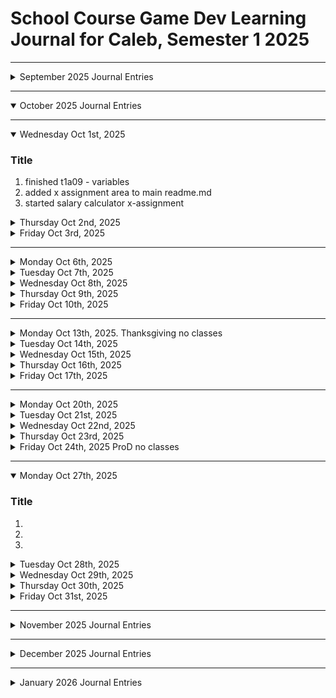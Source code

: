 # School Course Game Dev Learning Journal for Caleb, Semester 1 2025

---

<details ><summary>September 2025 Journal Entries</summary>

---


---      

<details ><summary>Monday Sept 8th, 2025</summary>

### Title
1.
1.
1.

</details>

<details ><summary>Tuesday Sept 9th, 2025</summary>

### Title
1.
1.
1.

</details>

<details><summary>Wed Sept 10th, 2025</summary>

### Title
1.
1.
1.

</details>

<details><summary>Thursday Sept 11th, 2025</summary>

### Title
1.
1.
1.

</details>

<details><summary>Friday Sept 12th, 2025</summary>

### Title
1.
1.
1.

</details>

---     

<details><summary>Monday Sept 15th, 2025</summary>

### Title
1. worked on [Journal.md](https://github.com/Kymiira/game-dev-caleb-2025/blob/main/markdownfiles/journal.md)
1. added [Journal.md](https://github.com/Kymiira/game-dev-caleb-2025/blob/main/markdownfiles/journal.md) to [Index.html](https://kymiira.github.io/game-dev-caleb-2025/public/index.html)
1. created [html tag guide.md](https://github.com/Kymiira/game-dev-caleb-2025/blob/main/markdownfiles/html%20tag%20guide.md)

</details>

<details><summary>Tuesday Sept 16th, 2025</summary>

### Title
1. VIDEOFLAC EASY TEST
1. STARTED WORKING ON T1a03 (Tables and Lists)
1. FINISHED WORKING ON t1a03 (Tables and Lists)

</details>

<details><summary>Wed Sept 17th, 2025</summary>

### Title
1. started working on t1a04 (vibecleaning)

</details>

<details><summary>Thursday Sept 18th, 2025</summary>

### Title
1. fixed t1a04
1. started working on t1a05 (forms)
1. created t1a04-clean.html
2. created t1a04-vibe.html

</details>

<details><summary>Friday Sept 19th, 2025 School Goals ProD  No Classes</summary>

</details>

---   

<details ><summary>Monday Sept 22nd, 2025</summary>

### Title
1. finished t1a04 - vibecode
1. finished t1a05 - tables
1. added cool file image/video previewer to the end of t1a05 - tables

</details>

<details ><summary>Tuesday Sept 23rd, 2025</summary>

### Title
1. added links to index.html for CSS, HTML and JS guides.
1. started working on t1a06 - css
1. added cool opacity changer to t1a06

</details>

<details ><summary>Wed Sept 24th, 2025</summary>

### Title
1.
1.
1.

</details>

<details ><summary>Thursday Sept 25th, 2025</summary>

### Title
1. finished (?) t1a06 - css
1. started working on t1a07 - easyEDA
1.

</details>

<details ><summary>Friday Sept 26th, 2025</summary>

### Title
1. started working on t1a08 - in-out
1. finished basic of t1a08 - in-out
1.

</details>

---      

<details ><summary>Monday Sept 29th, 2025</summary>

### Title
1. attempted to add sqr func to calc in t1a08 - in-out, realized it was too complex for my current skill level and did not want to be accused of using ChatGPT or other Generative AI Models to create work for me, so ended up ending proj.
1. started t1a09 - variables
1. updated opened journal spaces


</details>



<details><summary>Tuesday Sept 30th, 2025. Truth and Reconciliation no classes</summary>


</details>

</details>  <!-- END of September -->

---

<details open><summary>October 2025 Journal Entries</summary>

---

<details open><summary>Wednesday Oct 1st, 2025</summary>

### Title
1. finished t1a09 - variables
1. added x assignment area to main readme.md
1. started salary calculator x-assignment

</details>

<details><summary>Thursday Oct 2nd, 2025</summary>

### Title
1. started t1a10 - fromloops
1. revamped main readme.md
1. added X-assignment-ideas.md to /markdownfiles/

</details>

<details ><summary>Friday Oct 3rd, 2025</summary>

### Title
1.
1.
1.

</details>

---    

<details ><summary>Monday Oct 6th, 2025</summary>

### Title
1.
1.
1.

</details>

<details><summary>Tuesday Oct 7th, 2025</summary>

### Title
1.
1.
1.

</details>

<details><summary>Wednesday Oct 8th, 2025</summary>

### Title
1.
1.
1.

</details>

<details><summary>Thursday Oct 9th, 2025</summary>

### Title
1.
1.
1.

</details>

<details><summary>Friday Oct 10th, 2025</summary>

### Title
1.
1.
1.

</details>

---    

<details ><summary>Monday Oct 13th, 2025. Thanksgiving no classes</summary>


</details>

<details><summary>Tuesday Oct 14th, 2025</summary>

### Title
1.created a .css class storage file
1.created a .js class storage file
1.

</details>

<details><summary>Wednesday Oct 15th, 2025</summary>

### Title
1.
1.
1.

</details>

<details><summary>Thursday Oct 16th, 2025</summary>

### Title
1.finished t1a12-events-caleb.html
1.created template pages for t1a13 and t1a14
1.started t1a13

</details>

<details><summary>Friday Oct 17th, 2025</summary>

### Title
1. figured out how to utilize .css and .js files to import/export classes from and to (by the way, as CORS doesn't allow imports to pull from different files on your pc you have to set up a "dev chrome" shortcut, or similar in order to actually utilize external files locally.. kind of stupid that there isnt a flag for it but thats fine.
1.
1.

</details>

---     

<details ><summary>Monday Oct 20th, 2025</summary>

### Title
1.
1.
1.

</details>

<details><summary>Tuesday Oct 21st, 2025</summary>

### Title
1.
1.
1.

</details>

<details><summary>Wednesday Oct 22nd, 2025</summary>

### Title
1.
1.
1.

</details>

<details><summary>Thursday Oct 23rd, 2025</summary>

### Title
1.
1.
1.

</details>

<details><summary>Friday Oct 24th, 2025 ProD no classes</summary>

### Title
1.
1.
1.

</details>

---     

<details open><summary>Monday Oct 27th, 2025</summary>

### Title
1.
1.
1.

</details>

<details><summary>Tuesday Oct 28th, 2025</summary>

### Title
1. worked on unfinished assignments
1. finished ta12
1. finished t1a13

</details>

<details><summary>Wednesday Oct 29th, 2025</summary>

### Title
1. created styles folder to hold .css files within repo
2. created modules folder to hold .js files within repo
1. 

</details>

<details><summary>Thursday Oct 30th, 2025</summary>

### Title
1.
1.
1.

</details>

<details><summary>Friday Oct 31st, 2025</summary>

### Title
1.
1.
1.

</details>

</details>   <!-- END of October -->



---



<details ><summary>November 2025 Journal Entries</summary>

---

---    

<details ><summary>Monday Nov 3rd, 2025</summary>

### Title
1.
1.
1.

</details>

<details><summary>Tuesday Nov 4th, 2025</summary>

### Title
1.
1.
1.

</details>

<details><summary>Wednesday Nov 5th, 2025</summary>

### Title
1.
1.
1.

</details>

<details><summary>Thursday Nov 6th, 2025</summary>

### Title
1.
1.
1.

</details>

<details><summary>Friday Nov 7th, 2025 half day </summary>

### Title
1.
1.
1.

</details>

---    

<details ><summary>Monday Nov 10th, 2025</summary>

### Title
1.
1.
1.

</details>

<details><summary>Tuesday Nov 11th, 2025 No Classes</summary>

### Title
1.
1.
1.

</details>

<details><summary>Wednesday Nov 12th, 2025</summary>

### Title
1.
1.
1.

</details>

<details><summary>Thursday Nov 13th, 2025</summary>

### Title
1.
1.
1.

</details>

<details><summary>Friday Nov 14th, 2025</summary>

### Title
1.
1.
1.

</details>

---     

<details ><summary>Monday Nov 17th, 2025</summary>

### Title
1.
1.
1.

</details>

<details><summary>Tuesday Nov 18th, 2025</summary>

### Title
1.
1.
1.

</details>

<details><summary>Wednesday Nov 19th, 2025</summary>

### Title
1.
1.
1.

</details>

<details><summary>Thursday Nov 20th, 2025</summary>

### Title
1.
1.
1.

</details>

<details><summary>Friday Nov 21st, 2025</summary>

### Title
1.
1.
1.

</details>

---    

<details ><summary>Monday Nov 24th, 2025</summary>

### Title
1.
1.
1.

</details>

<details><summary>Tuesday Nov 25th, 2025</summary>

### Title
1.
1.
1.

</details>

<details><summary>Wednesday Nov 26th, 2025</summary>

### Title
1.
1.
1.

</details>

<details><summary>Thursday Nov 27th, 2025</summary>

### Title
1.
1.
1.

</details>

<details><summary>Friday Nov 28th, 2025 No classes</summary>

### Title
1.
1.
1.

</details>

</details>   <!-- END of November -->







---




<details ><summary>December 2025 Journal Entries</summary>

---

---    

<details ><summary>Monday Dec 1st, 2025</summary>

### Title
1.
1.
1.

</details>

<details><summary>Tuesday Dec 2nd, 2025</summary>

### Title
1.
1.
1.

</details>

<details><summary>Wednesday Dec 3rd, 2025</summary>

### Title
1.
1.
1.

</details>

<details><summary>Thursday Dec 4th, 2025</summary>

### Title
1.
1.
1.

</details>

<details><summary>Friday Dec 5th, 2025</summary>

### Title
1.
1.
1.

</details>

---    

<details ><summary>Monday Dec 8th, 2025</summary>

### Title
1.
1.
1.

</details>

<details><summary>Tuesday Dec 9th, 2025</summary>

### Title
1.
1.
1.

</details>

<details><summary>Wednesday Dec 10th, 2025</summary>

### Title
1.
1.
1.

</details>

<details><summary>Thursday Dec 11th, 2025</summary>

### Title
1.
1.
1.

</details>

<details><summary>Friday Dec 12th, 2025</summary>

### Title
1.
1.
1.

</details>

---     

<details ><summary>Monday Dec 15th, 2025</summary>

### Title
1.
1.
1.

</details>

<details><summary>Tuesday Dec 16th, 2025</summary>

### Title
1.
1.
1.

</details>

<details><summary>Wednesday Dec 17th, 2025</summary>

### Title
1.
1.
1.

</details>

<details><summary>Thursday Dec 18th, 2025</summary>

### Title
1.
1.
1.

</details>

<details><summary>Friday Dec 19th, 2025 Last day for winter break</summary>

### Title
1.
1.
1.

</details>



</details><!-- END of December -->



---



<details ><summary>January 2026 Journal Entries</summary>

---



---     

<details ><summary>Monday Jan 5th, 2026 School opens</summary>

### Title
1.
1.
1.

</details>

<details><summary>Tuesday Jan 6th, 2026</summary>

### Title
1.
1.
1.

</details>

<details><summary>Wednesday Jan 7th, 2026</summary>

### Title
1.
1.
1.

</details>

<details><summary>Thursday Jan 8th, 2026</summary>

### Title
1.
1.
1.

</details>

<details><summary>Friday Jan 9th, 2026</summary>

### Title
1.
1.
1.

</details>

---     

<details ><summary>Monday Jan 12th, 2026</summary>

### Title
1.
1.
1.

</details>

<details><summary>Tuesday Jan 13th, 2026</summary>

### Title
1.
1.
1.

</details>

<details><summary>Wednesday Jan 14th, 2026</summary>

### Title
1.
1.
1.

</details>

<details><summary>Thursday Jan 15th, 2026</summary>

### Title
1.
1.
1.

</details>

<details><summary>Friday Jan 16th, 2026</summary>

### Title
1.
1.
1.

</details>

---    

<details ><summary>Monday Jan 19th, 2026</summary>

### Title
1.
1.
1.

</details>

<details><summary>Tuesday Jan 20th, 2026</summary>

### Title
1.
1.
1.

</details>

<details><summary>Wednesday Jan 21st, 2026</summary>

### Title
1.
1.
1.

</details>

<details><summary>Thursday Jan 22nd, 2026</summary>

### Title
1.
1.
1.

</details>

<details><summary>Friday Jan 23rd, 2026 Semesster turn around day no classes</summary>

### Title
1.
1.
1.

</details>

---    

<details ><summary>Monday Jan 26th, 2026</summary>

### Title
1.
1.
1.

</details>

<details><summary>Tuesday Jan 27th, 2026</summary>

### Title
1.
1.
1.

</details>

<details><summary>Wednesday Jan 28th, 2026</summary>

### Title
1.
1.
1.

</details>

<details><summary>Thursday Jan 29th, 2026</summary>

### Title
1.
1.
1.

</details>

<details><summary>Friday Jan 30th, 2026</summary>

### Title
1.
1.
1.

</details>

</details>   <!-- END of January -->

